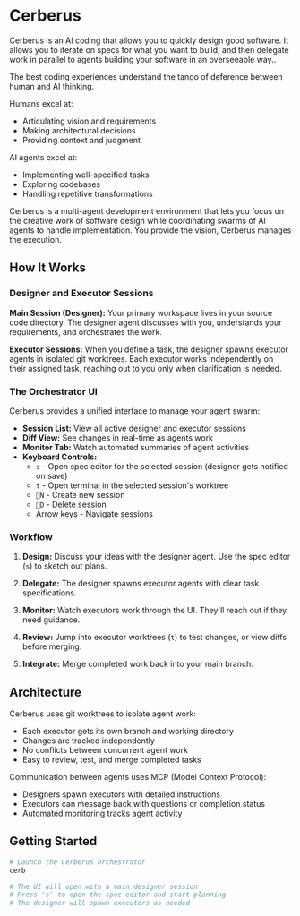 # Cerberus

Cerberus is an AI coding that allows you to quickly design good software. It allows you to iterate on specs for what you want to build, and then delegate work in parallel to agents building your software in an overseeable way..

The best coding experiences understand the tango of deference between human and AI thinking.

Humans excel at:
- Articulating vision and requirements
- Making architectural decisions
- Providing context and judgment

AI agents excel at:
- Implementing well-specified tasks
- Exploring codebases
- Handling repetitive transformations

Cerberus is a multi-agent development environment that lets you focus on the creative work of software design while coordinating swarms of AI agents to handle implementation. You provide the vision, Cerberus manages the execution.


## How It Works

### Designer and Executor Sessions

**Main Session (Designer):** Your primary workspace lives in your source code directory. The designer agent discusses with you, understands your requirements, and orchestrates the work.

**Executor Sessions:** When you define a task, the designer spawns executor agents in isolated git worktrees. Each executor works independently on their assigned task, reaching out to you only when clarification is needed.

### The Orchestrator UI

Cerberus provides a unified interface to manage your agent swarm:

- **Session List:** View all active designer and executor sessions
- **Diff View:** See changes in real-time as agents work
- **Monitor Tab:** Watch automated summaries of agent activities
- **Keyboard Controls:**
  - `s` - Open spec editor for the selected session (designer gets notified on save)
  - `t` - Open terminal in the selected session's worktree
  - `N` - Create new session
  - `D` - Delete session
  - Arrow keys - Navigate sessions

### Workflow

1. **Design:** Discuss your ideas with the designer agent. Use the spec editor (`s`) to sketch out plans.

2. **Delegate:** The designer spawns executor agents with clear task specifications.

3. **Monitor:** Watch executors work through the UI. They'll reach out if they need guidance.

4. **Review:** Jump into executor worktrees (`t`) to test changes, or view diffs before merging.

5. **Integrate:** Merge completed work back into your main branch.

## Architecture

Cerberus uses git worktrees to isolate agent work:
- Each executor gets its own branch and working directory
- Changes are tracked independently
- No conflicts between concurrent agent work
- Easy to review, test, and merge completed tasks

Communication between agents uses MCP (Model Context Protocol):
- Designers spawn executors with detailed instructions
- Executors can message back with questions or completion status
- Automated monitoring tracks agent activity

## Getting Started

```bash
# Launch the Cerberus orchestrator
cerb

# The UI will open with a main designer session
# Press 's' to open the spec editor and start planning
# The designer will spawn executors as needed
```
